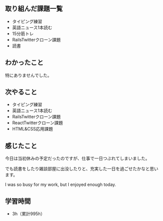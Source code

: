 ## 取り組んだ課題一覧
- タイピング練習
- 英語ニュース1本読む
- 15分筋トレ
- RailsTwitterクローン課題
- 読書
## わかったこと
特にありませんでした。
## 次やること
- タイピング練習
- 英語ニュース1本読む
- RailsTwitterクローン課題
- ReactTwitterクローン課題
- HTML&CSS応用課題
## 感じたこと
今日は当初休みの予定だったのですが、仕事で一日つぶれてしまいました。

でも読書をしたり雑談部屋に出没したりと、充実した一日を過ごせたかなと思います。

I was so busy for my work, but I enjoyed enough today.

## 学習時間
- 3h（累計995h）
